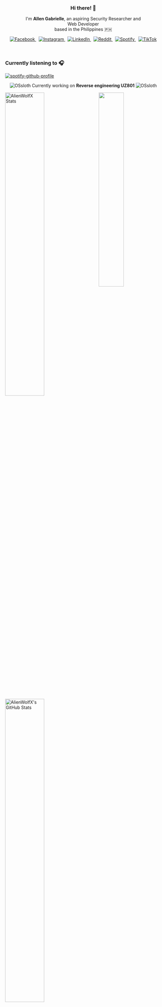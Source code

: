 <!-- AlienWolfX -->
<div align="center">
  <!-- Profile Banner -->
<!--   <img src="assets/banner.png" alt="Banner" /> -->
  
  <!-- Introduction -->
  <div>
    <h3>Hi there! 👋</h3>
    <p>
      I'm <strong>Allen Gabrielle</strong>, an aspiring Security Researcher and<br/>
      Web Developer<br/>
      based in the Philippines 🇵🇭
    </p>
  </div>

  <!-- Social Media Badges -->
  <div>
    <a href="https://facebook.com/cruizallen">
      <img src="https://img.shields.io/badge/Facebook-%231877F2.svg?logo=Facebook&logoColor=white" alt="Facebook"/>
    </a>&nbsp;
    <a href="https://instagram.com/cruizallen">
      <img src="https://img.shields.io/badge/Instagram-%23E4405F.svg?logo=Instagram&logoColor=white" alt="Instagram"/>
    </a>&nbsp;
    <a href="https://www.linkedin.com/in/cruizallen">
      <img src="https://img.shields.io/badge/LinkedIn-0A66C2?logo=linkedin&logoColor=white" alt="LinkedIn"/>
    </a>&nbsp;
    <a href="https://www.reddit.com/user/AlienWolfX05">
      <img src="https://img.shields.io/badge/Reddit-FF4500?logo=reddit&logoColor=white" alt="Reddit"/>
    </a>&nbsp;
    <a href="https://open.spotify.com/user/eui8z7q3mzgrl6ogni10r05f6">
      <img src="https://img.shields.io/badge/Spotify-1ED760?logo=spotify&logoColor=white" alt="Spotify"/>
    </a>&nbsp;
    <a href="https://www.tiktok.com/@cruizallen">
      <img src="https://img.shields.io/badge/TikTok-black?logo=tiktok&logoColor=white" alt="TikTok"/>
    </a>
  </div>
</div>

<br />
<br />

### Currently listening to 🎧

<div align="left">

[![spotify-github-profile](https://spotify-github-profile.kittinanx.com/api/view?uid=eui8z7q3mzgrl6ogni10r05f6&cover_image=true&theme=novatorem&show_offline=true&background_color=121212&interchange=false&bar_color=fb8c00&bar_color_cover=false)](https://spotify-github-profile.kittinanx.com/api/view?uid=eui8z7q3mzgrl6ogni10r05f6&redirect=true)

</div>

<div align="center">

![OSsloth](https://git.io/OSsloth) Currently working on **Reverse engineering UZ801** ![OSsloth](https://git.io/OSsloth)

</div>

<img width="40%" align="right" src="https://i.imgur.com/L9apCTO.png"/> 

<img width="50%" src="https://gh-readme-profile.vercel.app/api?username=AlienWolfX&theme=dark&hide_border=true&icon_color=FB8C00&hide_stroke=true&title=Stats&text_color=FEFEFE&username_color=FB8C00&photo_quality=90%" alt="AlienWolfX Stats" />

<img width="50%" src="https://nirzak-streak-stats.vercel.app?user=AlienWolfX&theme=dark&hide_border=true" alt="AlienWolfX's GitHub Stats" />

<br />


[![Ashutosh's github activity graph](https://github-readme-activity-graph.vercel.app/graph?username=AlienWolfX&hide_border=true&custom_title=Activity%20Graph&line=FB8C00&color=ffffff&theme=react-dark)](https://github.com/AlienWolfX)

<div align="center">

<!--START_SECTION:waka-->
![Profile Views](http://img.shields.io/badge/Profile%20Views-26-blue)

📊 **This Week I Spent My Time On** 

```text
🕑︎ Time Zone: Asia/Manila

💬 Programming Languages: 
Markdown                 6 hrs               ███████░░░░░░░░░░░░░░░░░░   29.27 % 
HTML                     4 hrs 7 mins        █████░░░░░░░░░░░░░░░░░░░░   20.14 % 
JavaScript               2 hrs 12 mins       ███░░░░░░░░░░░░░░░░░░░░░░   10.74 % 
Python                   1 hr 55 mins        ██░░░░░░░░░░░░░░░░░░░░░░░   09.39 % 
Smali                    1 hr 32 mins        ██░░░░░░░░░░░░░░░░░░░░░░░   07.55 % 

🔥 Editors: 
VS Code                  20 hrs 31 mins      █████████████████████████   100.00 % 

🐱‍💻 Projects: 
UZ801-USB_MODEM          18 hrs 41 mins      ███████████████████████░░   91.10 % 
zlt_s12_pro              39 mins             █░░░░░░░░░░░░░░░░░░░░░░░░   03.21 % 
SSLSIRLIC                33 mins             █░░░░░░░░░░░░░░░░░░░░░░░░   02.72 % 
thesis-chess             13 mins             ░░░░░░░░░░░░░░░░░░░░░░░░░   01.12 % 
HMUF02-V05-USB_MODEM     12 mins             ░░░░░░░░░░░░░░░░░░░░░░░░░   01.00 % 

💻 Operating System: 
Windows                  20 hrs 31 mins      █████████████████████████   100.00 % 
```


 Last Updated on 04/05/2025 16:23:14 UTC
<!--END_SECTION:waka-->

</div>
